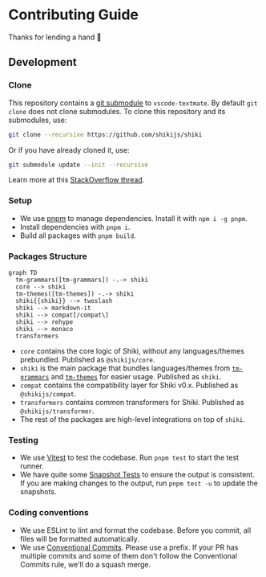 # Contributing Guide

Thanks for lending a hand 👋

## Development

### Clone

This repository contains a [git submodule](https://git-scm.com/book/en/v2/Git-Tools-Submodules) to `vscode-textmate`. By default `git clone` does not clone submodules. To clone this repository and its submodules, use:

```bash
git clone --recursive https://github.com/shikijs/shiki
```

Or if you have already cloned it, use:

```bash
git submodule update --init --recursive
```

Learn more at this [StackOverflow thread](https://stackoverflow.com/a/4438292).

### Setup

- We use [pnpm](https://pnpm.js.org/) to manage dependencies. Install it with `npm i -g pnpm`.
- Install dependencies with `pnpm i`.
- Build all packages with `pnpm build`.

### Packages Structure

```mermaid
graph TD
  tm-grammars([tm-grammars]) -.-> shiki
  core --> shiki
  tm-themes([tm-themes]) -.-> shiki
  shiki{{shiki}} --> twoslash
  shiki --> markdown-it
  shiki --> compat[/compat\]
  shiki --> rehype
  shiki --> monaco
  transformers
```

- `core` contains the core logic of Shiki, without any languages/themes prebundled. Published as `@shikijs/core`.
- `shiki` is the main package that bundles languages/themes from [`tm-grammars`](https://github.com/shikijs/textmate-grammars-themes) and [`tm-themes`](https://github.com/shikijs/textmate-grammars-themes) for easier usage. Published as `shiki`.
- `compat` contains the compatibility layer for Shiki v0.x. Published as `@shikijs/compat`.
- `transformers` contains common transformers for Shiki. Published as `@shikijs/transformer`.
- The rest of the packages are high-level integrations on top of `shiki`.

### Testing

- We use [Vitest](https://vitest.dev) to test the codebase. Run `pnpm test` to start the test runner.
- We have quite some [Snapshot Tests](https://vitest.dev/guide/snapshot.html) to ensure the output is consistent. If you are making changes to the output, run `pnpm test -u` to update the snapshots.

### Coding conventions

- We use ESLint to lint and format the codebase. Before you commit, all files will be formatted automatically.
- We use [Conventional Commits](https://www.conventionalcommits.org/en/v1.0.0/). Please use a prefix. If your PR has multiple commits and some of them don't follow the Conventional Commits rule, we'll do a squash merge.
